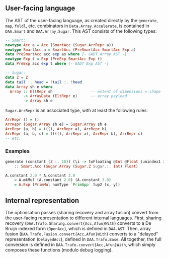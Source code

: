 ## User-facing language

The AST of the user-facing language, as created directly by the `generate`,
`map`, `foldl`, etc. combinators in `Data.Array.Accelerate`, is contained in
`DAA.Smart` and `DAA.Array.Sugar`. This AST consists of the following types:

```haskell
-- Smart:
newtype Acc a = Acc (SmartAcc (Sugar.ArrRepr a))
newtype SmartAcc a = SmartAcc (PreSmartAcc SmartAcc Exp a)
data PreSmartAcc acc exp as where {- GADT Array AST -}
newtype Exp t = Exp (PreExp SmartAcc Exp t)
data PreExp acc exp t where {- GADT Exp AST -}

-- Sugar:
data Z = Z
data tail :. head = !tail :. !head
data Array sh e where
  Array :: EltRepr sh                 -- extent of dimensions = shape
        -> ArrayData (EltRepr e)      -- array payload
        -> Array sh e
```

`Sugar.ArrRepr` is an associated type, with at least the following rules:

```haskell
ArrRepr () = ()
ArrRepr (Sugar.Array sh e) = Sugar.Array sh e
ArrRepr (a, b) = (((), ArrRepr a), ArrRepr b)
ArrRepr (a, b, c) = ((((), ArrRepr a), ArrRepr b), ArrRepr c)
-- etc.
```

### Examples

```haskell
generate (constant (Z :. 10)) (\i -> toFloating @Int @Float (unindex1 i))
	:: Smart.Acc (Sugar.Array (Sugar.Z Sugar.:. Int) Float)

A.constant 2.0 * A.constant 3.0
	= A.mkMul (A.constant 2.0) (A.constant 3.0)
	= A.Exp (PrimMul numType `PrimApp` tup2 (x, y))
```


## Internal representation

The optimisation passes (sharing recovery and array fusion) convert from the
user-facing representation to different internal languages. First, sharing
recovery (`DAA.Trafo.Sharing.convert{Acc,Afun}With`) converts to a De Bruijn
indexed form (`OpenAcc`), which is defined in `DAA.AST`. Then, array fusion
(`DAA.Trafo.Fusion.convert{Acc,Afun}With`) converts to a "delayed"
representation (`DelayedAcc`), defined in `DAA.Trafo.Base`. All together, the
full conversion is defined in `DAA.Trafo.convert{Acc,Afun}With`, which simply
composes these functions (modulo debug logging).
